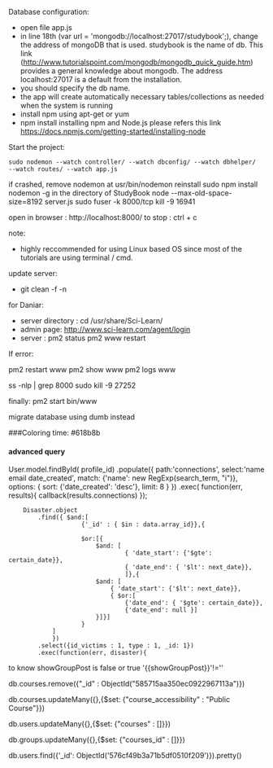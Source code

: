 Database configuration:
- open file app.js
- in line 18th (var url = 'mongodb://localhost:27017/studybook';), change the address of mongoDB that is used. studybook is the name of db. This link (http://www.tutorialspoint.com/mongodb/mongodb_quick_guide.htm) provides a general knowledge about mongodb. The address localhost:27017 is a default from the installation. 
- you should specify the db name. 
- the app will create automatically necessary tables/collections as needed when the system is running
- install npm using apt-get or yum
- npm install
installing npm and Node.js please refers this link https://docs.npmjs.com/getting-started/installing-node


Start the project:
```
sudo nodemon --watch controller/ --watch dbconfig/ --watch dbhelper/  --watch routes/ --watch app.js
```
if crashed, remove nodemon at usr/bin/nodemon
reinstall sudo npm install nodemon -g in the directory of StudyBook
node --max-old-space-size=8192 server.js 
sudo fuser -k 8000/tcp
kill -9 16941

open in browser : http://localhost:8000/
to stop : ctrl + c

note:
- highly reccommended for using Linux based OS since most of the tutorials are using terminal / cmd.

update server:
- git clean -f -n


for Daniar:
- server directory : cd /usr/share/Sci-Learn/
- admin page: http://www.sci-learn.com/agent/login
- server : pm2 status
			pm2 www restart

If error:

pm2 restart www
pm2 show www
pm2 logs www

ss -nlp | grep 8000
sudo kill -9 27252


finally:
pm2 start bin/www 


migrate database using dumb instead

###Coloring
time: #618b8b

#### advanced query
User.model.findById( profile_id)
	.populate({
		path:'connections',
		select:'name email date_created',
		match: {'name': new RegExp(search_term, "i")},
		options: {
			sort: {'date_created': 'desc'},
	    	limit: 8
	    }
	})
	.exec(
	function(err, results){
		callback(results.connections)
	});
	
		Disaster.object
			.find({ $and:[
						{'_id' : { $in : data.array_id}},{

						$or:[{
							$and: [
									{ 'date_start': {'$gte': certain_date}},
									{ 'date_end': { '$lt': next_date}},
									]},{
							$and: [
								{ 'date_start': {'$lt': next_date}},
								{ $or:[ 
									{'date_end': { '$gte': certain_date}},
									{'date_end': null }]
							}]}]
						}
				]
				})
			.select({id_victims : 1, type : 1, _id: 1})
			.exec(function(err, disaster){


to know showGroupPost is false or true 
'{{showGroupPost}}'!=''



db.courses.remove({"_id" : ObjectId("585715aa350ec0922967113a")})

db.courses.updateMany({},{$set: {"course_accessibility" : "Public Course"}})

db.users.updateMany({},{$set: {"courses" : []}})

db.groups.updateMany({},{$set: {"courses_id" : []}})

db.users.find({'_id': ObjectId('576cf49b3a71b5df0510f209')}).pretty()


